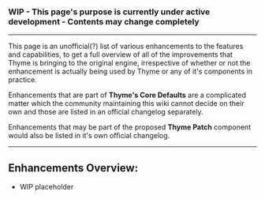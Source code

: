 ### WIP - This page's purpose is currently under active development - Contents may change completely

***

This page is an unofficial(?) list of various enhancements to the features and capabilities, to get a full overview of all of the improvements that Thyme is bringing to the original engine, irrespective of whether or not the enhancement is actually being used by Thyme or any of it's components in practice.

Enhancements that are part of **Thyme's Core Defaults** are a complicated matter which the community maintaining this wiki cannot decide on their own and those are listed in an official changelog separately.

Enhancements that may be part of the proposed **Thyme Patch** component would also be listed in it's own official changelog.

***

## Enhancements Overview:
* WIP placeholder

